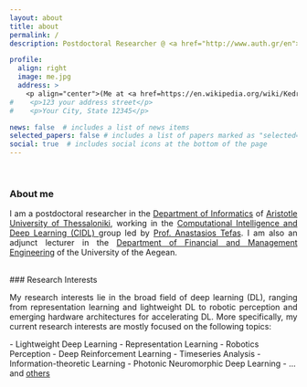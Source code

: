 ```yaml
---
layout: about
title: about
permalink: /
description: Postdoctoral Researcher @ <a href="http://www.auth.gr/en">Aristotle University of Thessaloniki, Greece</a> <br> Adjunct Lecturer @ <a href="https://www.aegean.gr">University of the Aegean, Greece</a>

profile:
  align: right
  image: me.jpg
  address: >
    <p align="center">(Me at <a href=https://en.wikipedia.org/wiki/Kedrinos_Lofos>Seich Sou</a>)</p>
#    <p>123 your address street</p>
#    <p>Your City, State 12345</p>

news: false  # includes a list of news items
selected_papers: false # includes a list of papers marked as "selected={true}"
social: true  # includes social icons at the bottom of the page
---
```

<br/>

### About me

<p align="justify">I am a postdoctoral researcher in the <a href="http://www.csd.auth.gr/en">Department of Informatics</a> of <a href="http://www.auth.gr/en">Aristotle University of Thessaloniki</a>, working in the <a href="https://cidl.csd.auth.gr/">Computational Intelligence and Deep Learning (CIDL) </a> group led by <a href="https://cidl.csd.auth.gr/anastasios-tefas/">Prof. Anastasios Tefas</a>. I am also an adjunct lecturer in the <a href="http://www.fme.aegean.gr/">Department of Financial and Management Engineering</a> of the <a ref="https://www.aegean.gr/">University of the Aegean</a>. </p>

<br/>
### Research Interests
<p align="justify">
My research interests lie in the broad field of deep learning (DL), ranging from representation learning and lightweight DL to robotic perception and emerging hardware architectures for accelerating DL. More specifically, my current research interests are mostly focused on the following topics:
</p>
- Lightweight Deep Learning
- Representation Learning
- Robotics Perception
- Deep Reinforcement Learning
- Timeseries Analysis
- Information-theoretic Learning
- Photonic Neuromorphic Deep Learning
- ... and <a href="research">others</a>


